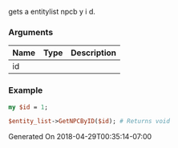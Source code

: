 gets a entitylist npcb y i d.
### Arguments
**Name**|**Type**|**Description**
:---|:---|:---
id||

### Example

```perl
my $id = 1;

$entity_list->GetNPCByID($id); # Returns void
```


Generated On 2018-04-29T00:35:14-07:00